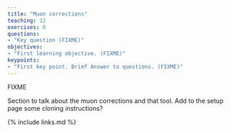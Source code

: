 ```yaml
---
title: "Muon corrections"
teaching: 12
exercises: 0
questions:
- "Key question (FIXME)"
objectives:
- "First learning objective. (FIXME)"
keypoints:
- "First key point. Brief Answer to questions. (FIXME)"
---
```

FIXME

Section to talk about the muon corrections and that tool. Add to the setup page some cloning instructions?

{% include links.md %}

